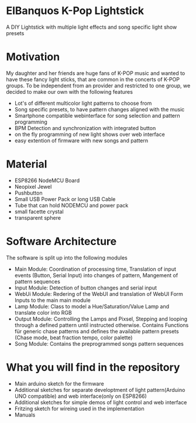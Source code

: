 # ElBanquos K-Pop Lightstick
A DIY Lightstick with multiple light effects and song specific light show presets

# Motivation
My daughter and her friends are huge fans of K-POP music and wanted to have these fancy light sticks, that are common in the concerts of K-POP groups. To be independent from an provider and restricted to one group, we decided to make our own with the following features
* Lot's of different multicolor light patterns to choose from
* Song specific presets, to have pattern changes aligned with the music 
* Smartphone compatible webinterface for song selection and pattern programming
* BPM Detection and synchronization with integrated button
* on the fly programming of new light shows over web interface
* easy extention of firmware with new songs and pattern

# Material
* ESP8266 NodeMCU Board
* Neopixel Jewel
* Pushbutton
* Small USB Power Pack or long USB Cable
* Tube that can hold NODEMCU and power pack
* small facette crystal
* transparent sphere

# Software Architecture
The software is split up into the following modules
* Main Module: Coordination of processing time, Translation of input events (Button, Serial Input) into changes of pattern, Mangement of pattern sequences
* Input Module: Detection of button changes and serial input
* WebUi Module: Redering of the WebUI and translation of WebUI Form Inputs to the main main module
* Lamp Module: Class to model a Hue/Saturation/Value Lamp and translate color into RGB 
* Output Module: Controlling the Lamps and Pixsel, Stepping and looping through a defined pattern until instructed otherwise. Contains Functions für generic chase patterns and defines the available pattern presets (Chase mode, beat fraction tempo, color palette)
* Song Module: Contains the preprogrammed songs pattern sequences

  
# What you will find in the repository
* Main arduino sketch for the firmware
* Additional sketches for separate  developtment of light pattern(Arduino UNO compatible) and web interface(only on ESP8266)
* Additional sketches for simple demos of light control and web interface
* Fritzing sketch for wireing used in the implementation
* Manuals


